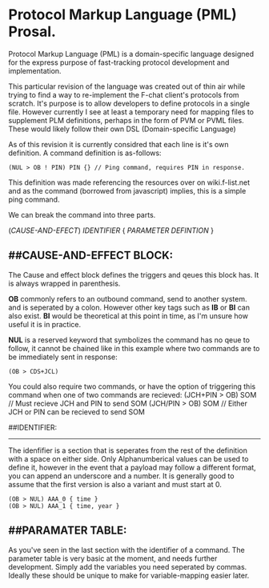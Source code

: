 # Protocol Markup Language (PML) Prosal.

Protocol Markup Language (PML) is a domain-specific language designed for the express purpose of fast-tracking protocol development and implementation.

This particular revision of the language was created out of thin air while trying to find a way to re-implement the F-chat client's protocols from scratch. It's purpose is to allow developers to define protocols in a single file. However currently I see at least a temporary need for mapping files to supplement PLM definitions, perhaps in the form of PVM or PVML files. These would likely follow their own DSL (Domain-specific Language)

As of this revision it is currently considred that each line is it's own definition. A command definition is as-follows:

``(NUL > OB ! PIN) PIN {} // Ping command, requires PIN in response.``

This definition was made referencing the resources over on wiki.f-list.net and as the command (borrowed from javascript) implies, this is a simple ping command.

We can break the command into three parts.

(*CAUSE-AND-EFECT*) *IDENTIFIER* { *PARAMETER DEFINTION* }

##CAUSE-AND-EFFECT BLOCK:
------------


The Cause and effect block defines the triggers and qeues this block has. It is always wrapped in parenthesis.

**OB** commonly refers to an outbound command, send to another system. and is seperated by a colon. However other key tags such as **IB** or **BI** can also 
exist. **BI** would be theoretical at this point in time, as I'm unsure how useful it is in practice. 



**NUL** is a reserved keyword that symbolizes the command has no qeue to follow, it cannot be chained like in this example where two commands are 
to be immediately sent in response:

``(OB > CDS+JCL)``

You could also require two commands, or have the option of triggering this command when one of two commands are recieved:
(JCH+PIN > OB) SOM // Must recieve JCH and PIN to send SOM
(JCH/PIN > OB) SOM // Either JCH or PIN can be recieved to send SOM 

##IDENTIFIER:

------------


The idenfifier is a section that is seperates from the rest of the definition with a space on either side. Only Alphanumberical values can be 
used to define it, however in the event that a payload may follow a different format, you can append an underscore and a number. It is generally good to assume 
that the first version is also a variant and must start at 0.

    (OB > NUL) AAA_0 { time }
    (OB > NUL) AAA_1 { time, year }

##PARAMATER TABLE:
------------

As you've seen in the last section with the identifier of a command. The parameter table is very basic at the moment, and needs further 
development. Simply add the variables you need seperated by commas. Ideally these should be unique to make for variable-mapping easier later.
